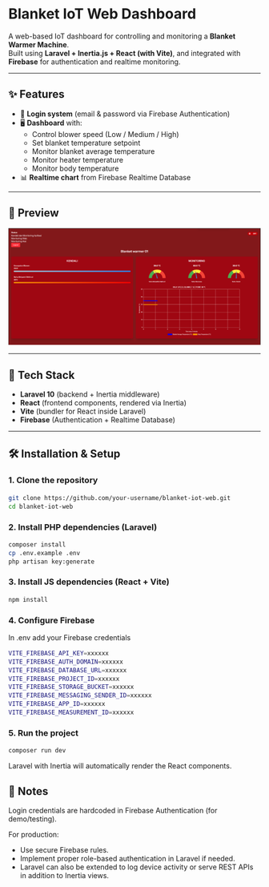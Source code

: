 # Blanket IoT Web Dashboard

A web-based IoT dashboard for controlling and monitoring a **Blanket Warmer Machine**.  
Built using **Laravel + Inertia.js + React (with Vite)**, and integrated with **Firebase** for authentication and realtime monitoring.  

----

## ✨ Features
- 🔐 **Login system** (email & password via Firebase Authentication)  
- 🖥️ **Dashboard** with:
  - Control blower speed (Low / Medium / High)  
  - Set blanket temperature setpoint  
  - Monitor blanket average temperature  
  - Monitor heater temperature  
  - Monitor body temperature  
- 📊 **Realtime chart** from Firebase Realtime Database  

----

## 📸 Preview
![Dashboard Screenshot](./screenshot.png)  

----

## 🚀 Tech Stack
- **Laravel 10** (backend + Inertia middleware)  
- **React** (frontend components, rendered via Inertia)  
- **Vite** (bundler for React inside Laravel)  
- **Firebase** (Authentication + Realtime Database)  

----

## 🛠️ Installation & Setup

### 1. Clone the repository
````bash
git clone https://github.com/your-username/blanket-iot-web.git
cd blanket-iot-web
````

### 2. Install PHP dependencies (Laravel)
````bash
composer install
cp .env.example .env
php artisan key:generate
````

### 3. Install JS dependencies (React + Vite)
````bash
npm install
````

### 4. Configure Firebase
In .env add your Firebase credentials
````bash
VITE_FIREBASE_API_KEY=xxxxxx
VITE_FIREBASE_AUTH_DOMAIN=xxxxxx
VITE_FIREBASE_DATABASE_URL=xxxxxx
VITE_FIREBASE_PROJECT_ID=xxxxxx
VITE_FIREBASE_STORAGE_BUCKET=xxxxxx
VITE_FIREBASE_MESSAGING_SENDER_ID=xxxxxx
VITE_FIREBASE_APP_ID=xxxxxx
VITE_FIREBASE_MEASUREMENT_ID=xxxxxx
````
### 5. Run the project
````bash
composer run dev
````

Laravel with Inertia will automatically render the React components.

## 📌 Notes

Login credentials are hardcoded in Firebase Authentication (for demo/testing).

For production:
- Use secure Firebase rules.
- Implement proper role-based authentication in Laravel if needed.
- Laravel can also be extended to log device activity or serve REST APIs in addition to Inertia views.
